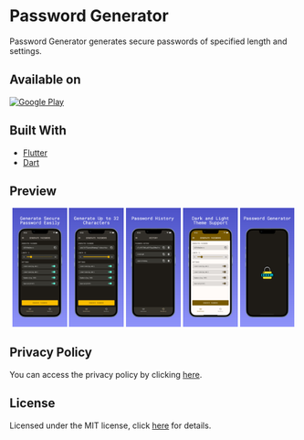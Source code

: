 # Password Generator

Password Generator generates secure passwords of specified length and settings.

## Available on
[![Google Play](https://play.google.com/intl/en_us/badges/images/badge_new.png)](https://play.google.com/store/apps/details?id=com.cem256.passwordgenerator)

## Built With

- [Flutter](https://flutter.dev/)
- [Dart](https://dart.dev/)

## Preview

<p align='center'>
    <img src="screenshots/preview1.jpeg" width="19%"/>
    <img src="screenshots/preview2.jpeg" width="19%"/>
    <img src="screenshots/preview3.jpeg" width="19%"/>
    <img src="screenshots/preview4.jpeg" width="19%"/>
    <img src="screenshots/preview5.jpeg" width="19%"/>
</p>

## Privacy Policy

You can access the privacy policy by clicking [here](privacy-policy.md).

## License

Licensed under the MIT license, click [here](license.md) for details.

